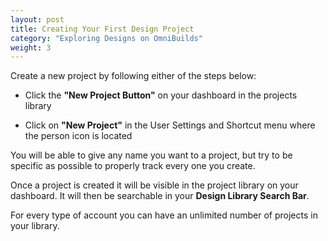 ```yaml
---
layout: post
title: Creating Your First Design Project
category: "Exploring Designs on OmniBuilds"
weight: 3
---
```



Create a new project by following either of the steps below:

- Click the **"New Project Button"** on your dashboard in the projects library

-  Click on **"New Project"** in the User Settings and Shortcut menu where the person icon is located

You will be able to give any name you want to a project, but try to be specific as possible to properly track every one you create.

Once a project is created it will be visible in the project library on your dashboard. It will then be searchable in your **Design Library Search Bar**.

For every type of account you can have an unlimited number of projects in your library.


